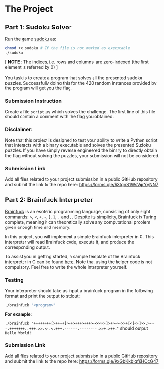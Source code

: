 # The Project

## Part 1: Sudoku Solver

Run the game [sudoku](./sudoku) as:
```bash
chmod +x sudoku # If the file is not marked as executable
./sudoku
```
[ <b>NOTE</b> : The indices, i.e. rows and columns, are zero-indexed (the first element is referred by 0) ] <br>
<br>
You task is to create a program that solves all the presented sudoku puzzles. 
Successfully doing this for the 420 random instances provided by the program will get you the flag.

### Submission Instruction
Create a file `script.py` which solves the challenge. The first line of this file should contain a comment with the flag you obtained.

### Disclaimer:
Note that this project is designed to test your ability to write a Python script that interacts with a binary executable and solves the presented Sudoku puzzles. If you have simply reverse engineered the binary to directly obtain the flag without solving the puzzles, your submission will not be considered.


### Submission Link
Add all files related to your project submission in a public GitHub repository and submit the link to the repo here: https://forms.gle/R3tqnS1WsVgrYyNN7

## Part 2: Brainfuck Interpreter

[Brainfuck](https://en.wikipedia.org/wiki/Brainfuck) is an esoteric programming language, consisting of only eight commands: `>`, `<`, `+`, `-`, `[`, `]`, `.` and `,`. Despite its simplicity, Brainfuck is Turing complete, meaning it can theoretically solve any computational problem given enough time and memory.

In this project, you will implement a simple Brainfuck interpreter in C. This interpreter will read Brainfuck code, execute it, and produce the corresponding output.

To assist you in getting started, a sample template of the Brainfuck interpreter in C can be found [here](./brainfuck.c). Note that using the helper code is not compulsory. Feel free to write the whole interpreter yourself.

### Testing
Your interpreter should take as input a brainfuck program in the following format and print the output to stdout:

```bash
./brainfuck "<program>"
```

**For example**: 

`./brainfuck "++++++++[>++++[>++>+++>+++>+<<<<-]>+>+>->>+[<]<-]>>.>---.+++++++..+++.>>.<-.<.+++.------.--------.>>+.>++."` should output `Hello World!` 


### Submission Link
Add all files related to your project submission in a public GitHub repository and submit the link to the repo here: https://forms.gle/KxGbKkbiqf6HCcG47